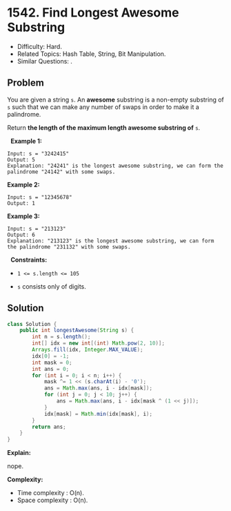 # 1542. Find Longest Awesome Substring

- Difficulty: Hard.
- Related Topics: Hash Table, String, Bit Manipulation.
- Similar Questions: .

## Problem

You are given a string ```s```. An **awesome** substring is a non-empty substring of ```s``` such that we can make any number of swaps in order to make it a palindrome.

Return **the length of the maximum length **awesome substring** of** ```s```.

 
**Example 1:**

```
Input: s = "3242415"
Output: 5
Explanation: "24241" is the longest awesome substring, we can form the palindrome "24142" with some swaps.
```

**Example 2:**

```
Input: s = "12345678"
Output: 1
```

**Example 3:**

```
Input: s = "213123"
Output: 6
Explanation: "213123" is the longest awesome substring, we can form the palindrome "231132" with some swaps.
```

 
**Constraints:**


	
- ```1 <= s.length <= 105```
	
- ```s``` consists only of digits.



## Solution

```java
class Solution {
    public int longestAwesome(String s) {
        int n = s.length();
        int[] idx = new int[(int) Math.pow(2, 10)];
        Arrays.fill(idx, Integer.MAX_VALUE);
        idx[0] = -1;
        int mask = 0;
        int ans = 0;
        for (int i = 0; i < n; i++) {
            mask ^= 1 << (s.charAt(i) - '0');
            ans = Math.max(ans, i - idx[mask]);
            for (int j = 0; j < 10; j++) {
                ans = Math.max(ans, i - idx[mask ^ (1 << j)]);
            }
            idx[mask] = Math.min(idx[mask], i);
        }
        return ans;
    }
}
```

**Explain:**

nope.

**Complexity:**

* Time complexity : O(n).
* Space complexity : O(n).

